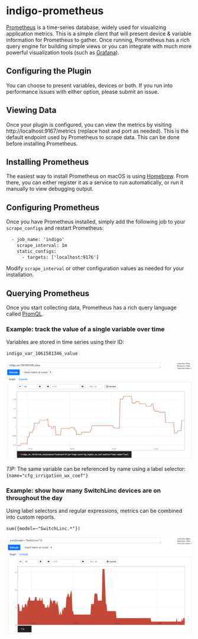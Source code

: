 # indigo-prometheus

[Prometheus](https://prometheus.io) is a time-series database, widely used for
visualizing application metrics.  This is a simple client that will present device &
variable information for Prometheus to gather.  Once running, Prometheus has a rich
query engine for building simple views or you can integrate with much more powerful
visualization tools (such as [Grafana](https://grafana.com)).

## Configuring the Plugin

You can choose to present variables, devices or both.  If you run into performance issues
with either option, please submit an issue.

## Viewing Data

Once your plugin is configured, you can view the metrics by visiting
http://localhost:9167/metrics (replace host and port as needed).  This is the default
endpoint used by Prometheus to scrape data.  This can be done before installing
Prometheus.

## Installing Prometheus

The easiest way to install Prometheus on macOS is using
[Homebrew](https://formulae.brew.sh/formula/prometheus).  From there, you can either
register it as a service to run automatically, or run it manually to view debugging
output.

## Configuring Prometheus

Once you have Prometheus installed, simply add the following job to your `scrape_configs` and restart Prometheus:

```
  - job_name: 'indigo'
    scrape_interval: 1m
    static_configs:
      - targets: ['localhost:9176']
```

Modify `scrape_interval` or other configuration values as needed for your installation.

## Querying Prometheus

Once you start collecting data, Prometheus has a rich query language called
[PromQL](https://prometheus.io/docs/prometheus/latest/querying/basics/).

### Example: track the value of a single variable over time

Variables are stored in time series using their ID:

    indigo_var_1061581346_value

![](https://github.com/jheddings/indigo-prometheus/raw/master/etc/images/example_variable_over_time.png)

*TIP:* The same variable can be referenced by name using a label selector:
`{name="cfg_irrigation_wx_coef"}`

### Example: show how many SwitchLinc devices are on throughout the day

Using label selectors and regular expressions, metrics can be combined into custom reports.

    sum({model=~"SwitchLinc.*"})

![](https://github.com/jheddings/indigo-prometheus/raw/master/etc/images/example_switchlinc_day.png)

